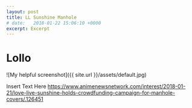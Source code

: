 ```yaml
---
layout: post
title: LL Sunshine Manhole
# date:   2018-01-22 15:06:10 +0000
excerpt: Excerpt
---
```


# Lollo

![My helpful screenshot]({{ site.url }}/assets/default.jpg)

Insert Text Here
https://www.animenewsnetwork.com/interest/2018-01-21/love-live-sunshine-holds-crowdfunding-campaign-for-manhole-covers/.126451